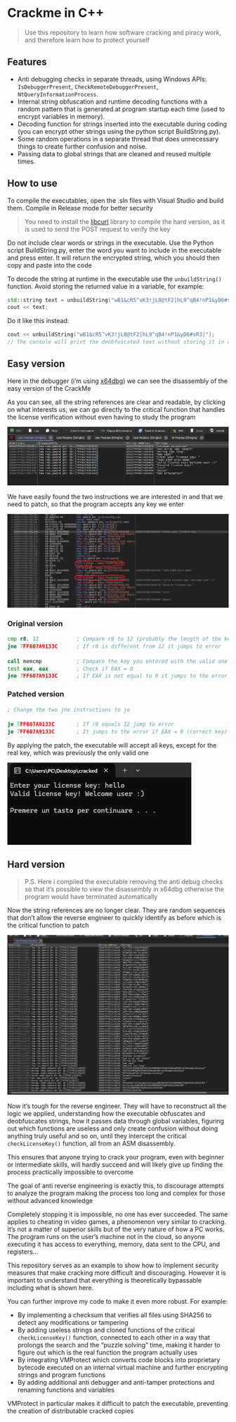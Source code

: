 # Crackme in C++
> Use this repository to learn how software cracking and piracy work, and therefore learn how to protect yourself

## Features
- Anti debugging checks in separate threads, using Windows APIs: `IsDebuggerPresent`, `CheckRemoteDebuggerPresent`, `NtQueryInformationProcess`.
- Internal string obfuscation and runtime decoding functions with a random pattern that is generated at program startup each time (used to encrypt variables in memory).
- Decoding function for strings inserted into the executable during coding (you can encrypt other strings using the python script BuildString.py).
- Some random operations in a separate thread that does unnecessary things to create further confusion and noise.
- Passing data to global strings that are cleaned and reused multiple times.

## How to use
To compile the executables, open the .sln files with Visual Studio and build them. Compile in Release mode for better security
> You need to install the [libcurl](https://github.com/curl/curl) library to compile the hard version, as it is used to send the POST request to verify the key

Do not include clear words or strings in the executable. Use the Python script BuildString.py, enter the word you want to include in the executable and press enter. It will return the encrypted string, which you should then copy and paste into the code

To decode the string at runtime in the executable use the `unbuildString()` function. Avoid storing the returned value in a variable, for example:
```cpp
std::string text = unbuildString("wB1&cR5^vK3!jL8@tF2|hL9^qB4!nP1&yD6#sR3|");
cout << text;
```
Do it like this instead:
```cpp
cout << unbuildString("wB1&cR5^vK3!jL8@tF2|hL9^qB4!nP1&yD6#sR3|");
// The console will print the deobfuscated text without storing it in any variable first
```

## Easy version
Here in the debugger (i’m using [x64dbg](https://github.com/x64dbg/x64dbg)) we can see the disassembly of the easy version of the CrackMe

As you can see, all the string references are clear and readable, by clicking on what interests us, we can go directly to the critical function that handles the license verification without even having to study the program

![tuto-img](images/1.png)


We have easily found the two instructions we are interested in and that we need to patch, so that the program accepts any key we enter

![tuto-img](images/2.png)

### Original version
```asm
cmp r8, 12            ; Compare r8 to 12 (probably the length of the key)
jne 7FF607A9133C      ; If r8 is different from 12 it jumps to error

call memcmp           ; Compare the key you entered with the valid one (in the executable)
test eax, eax         ; Check if EAX = 0
jne 7FF607A9133C      ; If EAX is not equal to 0 it jumps to the error
```

### Patched version
```asm
; Change the two jne instructions to je

je 7FF607A9133C       ; If r8 equals 12 jump to error
je 7FF607A9133C       ; It jumps to the error if EAX = 0 (correct key)
```

By applying the patch, the executable will accept all keys, except for the real key, which was previously the only valid one

![tuto-img](images/3.png)


## Hard version
> P.S. Here i compiled the executable removing the anti debug checks so that it’s possible to view the disassembly in x64dbg otherwise the program would have terminated automatically

Now the string references are no longer clear. They are random sequences that don’t allow the reverse engineer to quickly identify as before which is the critical function to patch

![tuto-img](images/4.png)

Now it’s tough for the reverse engineer. They will have to reconstruct all the logic we applied, understanding how the executable obfuscates and deobfuscates strings, how it passes data through global variables, figuring out which functions are useless and only create confusion without doing anything truly useful and so on, until they intercept the critical `checkLicenseKey()` function, all from an ASM disassembly.

This ensures that anyone trying to crack your program, even with beginner or intermediate skills, will hardly succeed and will likely give up finding the process practically impossible to overcome

The goal of anti reverse engineering is exactly this, to discourage attempts to analyze the program making the process too long and complex for those without advanced knowledge

Completely stopping it is impossible, no one has ever succeeded. The same applies to cheating in video games, a phenomenon very similar to cracking. It’s not a matter of superior skills but of the very nature of how a PC works. The program runs on the user’s machine not in the cloud, so anyone executing it has access to everything, memory, data sent to the CPU, and registers...

This repository serves as an example to show how to implement security measures that make cracking more difficult and discouraging. However it is important to understand that everything is theoretically bypassable including what is shown here.

You can further improve my code to make it even more robust. For example:

- By implementing a checksum that verifies all files using SHA256 to detect any modifications or tampering
- By adding useless strings and cloned functions of the critical `checkLicenseKey()` function, connected to each other in a way that prolongs the search and the “puzzle solving” time, making it harder to figure out which is the real function the program actually uses
- By integrating VMProtect which converts code blocks into proprietary bytecode executed on an internal virtual machine and further encrypting strings and program functions
- By adding additional anti debugger and anti-tamper protections and renaming functions and variables

VMProtect in particular makes it difficult to patch the executable, preventing the creation of distributable cracked copies
